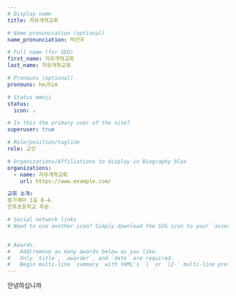 ```yaml
---
# Display name
title: 자유개혁교회

# Name pronunciation (optional)
name_pronunciation: 박건우

# Full name (for SEO)
first_name: 자유개혁교회
last_name: 자유개혁교회

# Pronouns (optional)
pronouns: he/him

# Status emoji
status:
  icon: ☕️

# Is this the primary user of the site?
superuser: true

# Role/position/tagline
role: 교인

# Organizations/Affiliations to display in Biography blox
organizations:
  - name: 자유개혁교회
    url: https://www.example.com/

교회 소개: 
동가재미 1길 6-4.
인후초등학교 후문.

# Social network links
# Need to use another icon? Simply download the SVG icon to your `assets/media/icons/` folder.


# Awards.
#   Add/remove as many awards below as you like.
#   Only `title`, `awarder`, and `date` are required.
#   Begin multi-line `summary` with YAML's `|` or `|2-` multi-line prefix and indent 2 spaces below.
---
```


안녕하십니까
